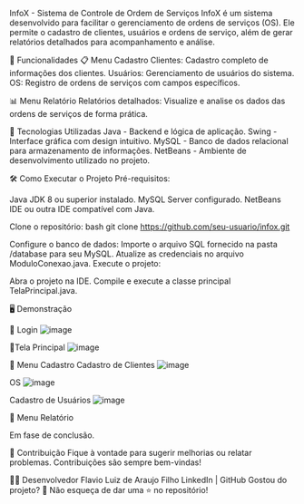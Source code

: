 InfoX - Sistema de Controle de Ordem de Serviços
InfoX é um sistema desenvolvido para facilitar o gerenciamento de ordens de serviços (OS). Ele permite o cadastro de clientes, usuários e ordens de serviço, além de gerar relatórios detalhados para acompanhamento e análise.

🎯 Funcionalidades
📋 Menu Cadastro
Clientes: Cadastro completo de informações dos clientes.
Usuários: Gerenciamento de usuários do sistema.
OS: Registro de ordens de serviços com campos específicos.

📊 Menu Relatório
Relatórios detalhados: Visualize e analise os dados das ordens de serviços de forma prática.

🚀 Tecnologias Utilizadas
Java - Backend e lógica de aplicação.
Swing - Interface gráfica com design intuitivo.
MySQL - Banco de dados relacional para armazenamento de informações.
NetBeans - Ambiente de desenvolvimento utilizado no projeto.

🛠️ Como Executar o Projeto
Pré-requisitos:

Java JDK 8 ou superior instalado.
MySQL Server configurado.
NetBeans IDE ou outra IDE compatível com Java.

Clone o repositório:
bash
git clone https://github.com/seu-usuario/infox.git

Configure o banco de dados:
Importe o arquivo SQL fornecido na pasta /database para seu MySQL.
Atualize as credenciais no arquivo ModuloConexao.java.
Execute o projeto:

Abra o projeto na IDE.
Compile e execute a classe principal TelaPrincipal.java.

🖥️ Demonstração

📌 Login
![image](https://github.com/user-attachments/assets/5fe593d9-e453-42d7-a0b1-f0c67e35f806)

📌Tela Principal
![image](https://github.com/user-attachments/assets/3bcc060d-103d-40bd-b795-fbb58cfb6e86)


📌 Menu Cadastro
Cadastro de Clientes
![image](https://github.com/user-attachments/assets/0e961a53-e703-44bc-a4cc-ca9015f64d6b)

OS
![image](https://github.com/user-attachments/assets/b5413be5-36e7-4591-babb-21d857853332)

Cadastro de Usuários
![image](https://github.com/user-attachments/assets/d361aa80-6c0b-4ebc-bf20-60cafdc5033c)




📌 Menu Relatório

Em fase de conclusão.

🤝 Contribuição
Fique à vontade para sugerir melhorias ou relatar problemas. Contribuições são sempre bem-vindas!

🧑‍💻 Desenvolvedor
Flavio Luiz de Araujo Filho
LinkedIn | GitHub
Gostou do projeto? 🌟 Não esqueça de dar uma ⭐️ no repositório!
